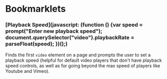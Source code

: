 # Bookmarklets

### [Playback Speed](javascript: (function () {var speed = prompt("Enter new playback speed"); document.querySelector("video").playbackRate = parseFloat(speed); })();)

Finds the first `video` element on a page and prompts the user to set a playback speed (helpful for default video players that don't have playback speed controls, as well as for going beyond the max speed of players like Youtube and Vimeo).
